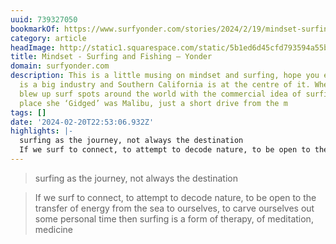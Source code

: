 ```yaml
---
uuid: 739327050
bookmarkOf: https://www.surfyonder.com/stories/2024/2/19/mindset-surfing-and-fishing?fbclid=PAAaY0g82qVMeSDC4j4aRwTZwuc_c-mKJ225-lEpY3u_XU8YPM1FJMA25E9dc_aem_AXiqvuiF9CzUr4ALEbSfBBgNSoaws_g68fDKZQ40oJ0_4RshX0o1RP5z3zCcxA-FHI0
category: article
headImage: http://static1.squarespace.com/static/5b1ed6d45cfd793594a55bc0/t/65d4f931549b185220894377/1708456241648/DSC03839.jpg?format=1500w
title: Mindset - Surfing and Fishing — Yonder
domain: surfyonder.com
description: This is a little musing on mindset and surfing, hope you enjoy!  Surfing
  is a big industry and Southern California is at the centre of it. When Gidget first
  blew up surf spots around the world with the commercial idea of surfing; the first
  place she ‘Gidged’ was Malibu, just a short drive from the m
tags: []
date: '2024-02-20T22:53:06.932Z'
highlights: |-
  surfing as the journey, not always the destination
  If we surf to connect, to attempt to decode nature, to be open to the transfer of energy from the sea to ourselves, to carve ourselves out some personal time then surfing is a form of therapy, of meditation, medicine
---
```




> surfing as the journey, not always the destination

> If we surf to connect, to attempt to decode nature, to be open to the transfer of energy from the sea to ourselves, to carve ourselves out some personal time then surfing is a form of therapy, of meditation, medicine
